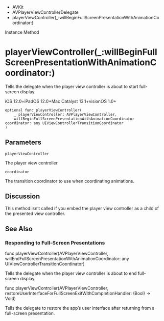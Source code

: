 

- AVKit
- AVPlayerViewControllerDelegate
-  playerViewController(\_:willBeginFullScreenPresentationWithAnimationCoordinator:) 

Instance Method

# playerViewController(\_:willBeginFullScreenPresentationWithAnimationCoordinator:)

Tells the delegate when the player view controller is about to start full-screen display.

iOS 12.0+iPadOS 12.0+Mac Catalyst 13.1+visionOS 1.0+

``` source
optional func playerViewController(
    _ playerViewController: AVPlayerViewController,
    willBeginFullScreenPresentationWithAnimationCoordinator coordinator: any UIViewControllerTransitionCoordinator
)
```

## Parameters 

`playerViewController`  

The player view controller.

`coordinator`  

The transition coordinator to use when coordinating animations.

## Discussion

This method isn’t called if you embed the player view controller as a child of the presented view controller.

## See Also

### Responding to Full-Screen Presentations

func playerViewController(AVPlayerViewController, willEndFullScreenPresentationWithAnimationCoordinator: any UIViewControllerTransitionCoordinator)

Tells the delegate when the player view controller is about to end full-screen display.

func playerViewController(AVPlayerViewController, restoreUserInterfaceForFullScreenExitWithCompletionHandler: (Bool) -> Void)

Tells the delegate to restore the app’s user interface after returning from a full-screen presentation.

